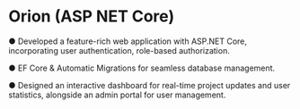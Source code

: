 # Orion (ASP NET Core)

● Developed a feature-rich web application with ASP.NET Core, incorporating user authentication, role-based
authorization.

● EF Core & Automatic Migrations for seamless database management.

● Designed an interactive dashboard for real-time project updates and user statistics, alongside an admin
portal for user management.

